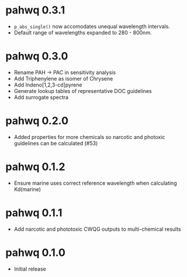 # pahwq 0.3.1

* `p_abs_single()` now accomodates unequal wavelength intervals.
* Default range of wavelengths expanded to 280 - 800nm.

# pahwq 0.3.0

* Rename PAH -> PAC in sensitivity analysis
* Add Triphenylene as isomer of Chrysene
* Add Indeno[1,2,3-cd]pyrene
* Generate lookup tables of representative DOC guidelines
* Add surrogate spectra

# pahwq 0.2.0

* Added properties for more chemicals so narcotic and photoxic guidelines can be calculated (#53)

# pahwq 0.1.2

* Ensure marine uses correct reference wavelength when calculating Kd(marine)

# pahwq 0.1.1

* Add narcotic and phototoxic CWQG outputs to multi-chemical results

# pahwq 0.1.0

* Initial release
